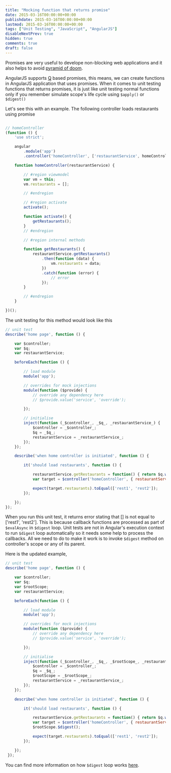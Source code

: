 ```yaml
---
title: "Mocking function that returns promise"
date: 2015-03-16T00:00:00+00:00
publishdate: 2015-03-16T00:00:00+00:00
lastmod: 2015-03-16T00:00:00+00:00
tags: ["Unit Testing", "JavaScript", "AngularJS"]
disableNextPrev: true
hidden: true
comments: true
draft: false
---
```


<p>Promises are very useful to develope non-blocking web applications and it also helps to avoid <a href="http://calculist.org/blog/2011/12/14/why-coroutines-wont-work-on-the-web/" target="_blank">pyramid of doom</a>.</p>
<p>AngularJS supports&nbsp;<a href="https://github.com/kriskowal/q" target="_blank">Q</a>&nbsp;based promises, this means, we can create functions in AngularJS application that uses promises. When it comes to unit testing functions that returns promises, it is just like unit testing normal functions <!-- more -->only if you remember&nbsp;simulate scope's life cycle using <code>$apply()</code> or <code>$digest()</code></p>
<p>Let's see this with an example. The following controller loads restaurants using promise</p>

```js

// homeController
(function () {
    'use strict';

    angular
        .module('app')
        .controller('homeController', ['restaurantService', homeController]);

    function homeController(restaurantService) {

        // #region viewmodel
        var vm = this;
        vm.restaurants = [];

        // #endregion

        // #region activate
        activate();

        function activate() {
            getRestaurants();
        }
        // #endregion

        // #region internal methods

        function getRestaurants() {
            restaurantService.getRestaurants()
                .then(function (data) {
                    vm.restaurants = data;
                })
                .catch(function (error) {
                    // error
                });
        }

        // #endregion
    }

})();
```

<p>The unit testing for this method would look like this</p>

```js
// unit test
describe('home page', function () {

    var $controller;
    var $q;
    var restaurantService;

    beforeEach(function () {

        // load module
        module('app');

        // overrides for mock injections
        module(function ($provide) {
            // override any dependency here
            // $provide.value('service', 'override'); 

        });

        // initialise
        inject(function (_$controller_, _$q_, _restaurantService_) {
            $controller = _$controller_;
            $q = _$q_;
            restaurantService = _restaurantService_;
        });
    });

    describe('when home controller is initiated', function () {

        it('should load restaurants', function () {

            restaurantService.getRestaurants = function() { return $q.when(['rest1', 'rest2']); }
            var target = $controller('homeController', { restaurantService: restaurantService });

            expect(target.restaurants).toEqual(['rest1', 'rest2']);
        });

    });
});
```

<p>When you run this unit test, it returns error stating that [] is not equal to ['rest1', 'rest2']. This is because callback functions are processed as part of <code>$evalAsync</code> in <code>$digest</code> loop. Unit tests are not in Angular's execution context to run <code>$digest</code> loop automatically so it needs some help to process the callbacks. All we need to do to make it work is to invoke <code>$digest</code> method on controller's scope or any of its parent.</p>
<p>Here is the updated example,</p>

```js
// unit test
describe('home page', function () {

    var $controller;
    var $q;
    var $rootScope;
    var restaurantService;

    beforeEach(function () {

        // load module
        module('app');

        // overrides for mock injections
        module(function ($provide) {
            // override any dependency here
            // $provide.value('service', 'override'); 

        });

        // initialise
        inject(function (_$controller_, _$q_, _$rootScope_, _restaurantService_) {
            $controller = _$controller_;
            $q = _$q_;
            $rootScope = _$rootScope_;
            restaurantService = _restaurantService_;
        });
    });

    describe('when home controller is initiated', function () {

        it('should load restaurants', function () {

            restaurantService.getRestaurants = function() { return $q.when(['rest1', 'rest2']); }
            var target = $controller('homeController', { restaurantService: restaurantService });
            $rootScope.$digest();

            expect(target.restaurants).toEqual(['rest1', 'rest2']);
        });

    });
 });
 ```
<p>You can find more information on how <code>$digest</code> loop works&nbsp;<a href="https://docs.angularjs.org/guide/scope#integration-with-the-browser-event-loop" target="_blank">here</a>.</p>